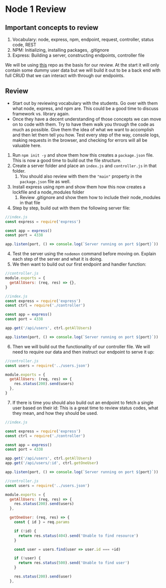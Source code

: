 # Node 1 Review

## Important concepts to review

1. Vocabulary: node, express, npm, endpoint, request, controller, status code, REST
2. NPM: Initializing, installing packages, .gitignore
3. Express: Building a server, constructing endpoints, controller file

We will be using [this](https://github.com/andrewwestenskow/node-morning-reviews) repo as the basis for our review. At the start it will only contain some dummy user data but we will build it out to be a back end with full CRUD that we can interact with through our endpoints.

## Review

- Start out by reviewing vocabulary with the students. Go over with them what node, express, and npm are. This could be a good time to discuss framework vs. library again.
- Once they have a decent understanding of those concepts we can move on to code with them. Try to have them walk you through the code as much as possible. Give them the idea of what we want to accomplish and then let them tell you how. Test every step of the way, console logs, making requests in the browser, and checking for errors will all be valuable here.

1. Run `npm init -y` and show them how this creates a `package.json` file. This is now a good time to build out the file structure.
2. Create a server folder and place an `index.js` and `controller.js` in that folder.
   1. You should also review with them the `"main"` property in the `package.json` file as well.
3. Install express using npm and show them how this now creates a lockfile and a node_modules folder
   1. Review .gitignore and show them how to include their node_modules in that file
4. Step by step, build out with them the following server file:

```js
//index.js
const express = require('express')

const app = express()
const port = 4338

app.listen(port, () => console.log(`Server running on port ${port}`))
```

4. Test the server using the `nodemon` command before moving on. Explain each step of the server and what it is doing.
5. We then want to build out our first endpoint and handler function:

```js controller.js
//controller.js
module.exports = {
  getAllUsers: (req, res) => {},
}
```

```js
//index.js
const express = require('express')
const ctrl = require('./controller')

const app = express()
const port = 4338

app.get('/api/users', ctrl.getAllUsers)

app.listen(port, () => console.log(`Server running on port ${port}`))
```

6. Then we will build out the functionality of our controller file. We will need to require our data and then instruct our endpoint to serve it up:

```js
//controller.js
const users = require('../users.json')

module.exports = {
  getAllUsers: (req, res) => {
    res.status(200).send(users)
  },
}
```

7. If there is time you should also build out an endpoint to fetch a single user based on their id:
   This is a great time to review status codes, what they mean, and how they should be used.

```js
//index.js

const express = require('express')
const ctrl = require('./controller')

const app = express()
const port = 4338

app.get('/api/users', ctrl.getAllUsers)
app.get('/api/users/:id', ctrl.getOneUser)

app.listen(port, () => console.log(`Server running on port ${port}`))
```

```js
//controller.js
const users = require('../users.json')

module.exports = {
  getAllUsers: (req, res) => {
    res.status(200).send(users)
  },

  getOneUser: (req, res) => {
    const { id } = req.params

    if (!id) {
      return res.status(404).send('Unable to find resource')
    }

    const user = users.find(user => user.id === +id)

    if (!user) {
      return res.status(500).send('Unable to find user')
    }

    res.status(200).send(user)
  },
```
